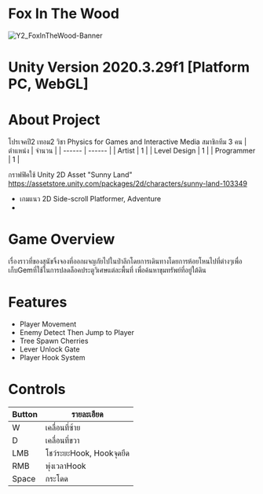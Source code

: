 # Fox In The Wood
![Y2_FoxInTheWood-Banner](https://user-images.githubusercontent.com/48912221/221407078-10c796c6-1b00-4e9d-b699-4150635652d3.png)

# Unity Version 2020.3.29f1 [Platform PC, WebGL]
# About Project
โปรเจคปี2 เทอม2
วิชา Physics for Games and Interactive Media
สมาชิกทีม 3 คน
| ตำแหน่ง | จำนวน |
| ------ | ------ |
| Artist | 1 |
| Level Design | 1 |
| Programmer | 1 |

กราฟฟิคใช้ Unity 2D Asset "Sunny Land"
https://assetstore.unity.com/packages/2d/characters/sunny-land-103349

- เกมแนว 2D Side-scroll Platformer, Adventure
- 
# Game Overview
เรื่องราวที่ของสุนัขจิ้งจองที่ออกผจญภัยไปในป่าลึกโดยการเดินทางโดยการห้อยโหนไปที่ต่างๆเพื่อเก็บGemที่ใช้ในการปลดล็อคประตูวิเศษแต่ละพื้นที่ เพื่อค้นหาขุมทรัพย์ที่อยู่ใต้ดิน

# Features
- Player Movement
- Enemy Detect Then Jump to Player
- Tree Spawn Cherries
- Lever Unlock Gate
- Player Hook System

# Controls
| Button | รายละเอียด |
| ------ | ------ |
| W | เคลื่อนที่ซ้าย |
| D | เคลื่อนที่ขวา |
| LMB | โชว์ระยะHook, Hookจุดยึด |
| RMB | พุ่งเวลาHook |
| Space | กระโดด |
